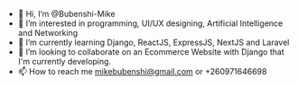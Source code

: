 - 👋 Hi, I’m @Bubenshi-Mike
- 👀 I’m interested in programming, UI/UX designing, Artificial Intelligence and Networking
- 🌱 I’m currently learning Django, ReactJS, ExpressJS, NextJS and Laravel
- 💞️ I’m looking to collaborate on an Ecommerce Website with Django that I'm currently developing.
- 📫 How to reach me mikebubenshi@gmail.com or +260971646698
